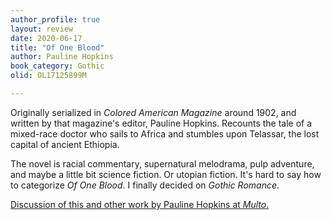```yaml
---
author_profile: true
layout: review
date: 2020-06-17
title: "Of One Blood"
author: Pauline Hopkins
book_category: Gothic
olid: OL17125899M

---
```


Originally serialized in *Colored American Magazine* around 1902, and written by that magazine's editor, Pauline Hopkins. Recounts the tale of a mixed-race doctor who sails to Africa and stumbles upon Telassar, the lost capital of ancient Ethiopia.

The novel is racial commentary, supernatural melodrama, pulp adventure, and maybe a little bit science fiction. Or utopian fiction. It's hard to say how to categorize *Of One Blood*. I finally decided on *Gothic Romance*.

[Discussion of this and other work by Pauline Hopkins at *Multo*.](https://multoghost.wordpress.com/2020/06/17/women-writers-of-folklore-and-the-fantastic-pauline-e-hopkins/)
